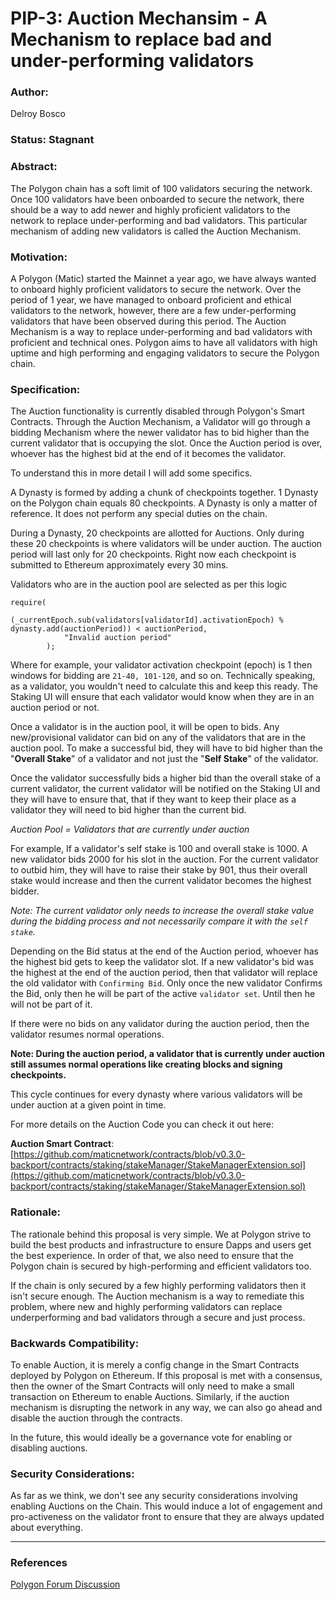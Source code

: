 # PIP-3: Auction Mechansim - A Mechanism to replace bad and under-performing validators

### Author: 
Delroy Bosco

### Status: Stagnant

### Abstract:

The Polygon chain has a soft limit of 100 validators securing the network. Once 100 validators have been onboarded to secure the network, there should be a way to add newer and highly proficient validators to the network to replace under-performing and bad validators. This particular mechanism of adding new validators is called the Auction Mechanism.

### Motivation:

A Polygon (Matic) started the Mainnet a year ago, we have always wanted to onboard highly proficient validators to secure the network. Over the period of 1 year, we have managed to onboard proficient and ethical validators to the network, however, there are a few under-performing validators that have been observed during this period. The Auction Mechanism is a way to replace under-performing and bad validators with proficient and technical ones. Polygon aims to have all validators with high uptime and high performing and engaging validators to secure the Polygon chain.

### Specification:

The Auction functionality is currently disabled through Polygon's Smart Contracts. Through the Auction Mechanism, a Validator will go through a bidding Mechanism where the newer validator has to bid higher than the current validator that is occupying the slot. Once the Auction period is over, whoever has the highest bid at the end of it becomes the validator.

To understand this in more detail I will add some specifics.

A Dynasty is formed by adding a chunk of checkpoints together. 1 Dynasty on the Polygon chain equals 80 checkpoints. A Dynasty is only a matter of reference. It does not perform any special duties on the chain.

During a Dynasty, 20 checkpoints are allotted for Auctions. Only during these 20 checkpoints is where validators will be under auction. The auction period will last only for 20 checkpoints. Right now each checkpoint is submitted to Ethereum approximately every 30 mins.

Validators who are in the auction pool are selected as per this logic

```
require(
            (_currentEpoch.sub(validators[validatorId].activationEpoch) % dynasty.add(auctionPeriod)) < auctionPeriod,
            "Invalid auction period"
        );

```

Where for example, your validator activation checkpoint (epoch) is 1 then windows for bidding are `21-40, 101-120`, and so on. Technically speaking, as a validator, you wouldn't need to calculate this and keep this ready. The Staking UI will ensure that each validator would know when they are in an auction period or not.

Once a validator is in the auction pool, it will be open to bids. Any new/provisional validator can bid on any of the validators that are in the auction pool. To make a successful bid, they will have to bid higher than the "**Overall Stake**" of a validator and not just the "**Self Stake**" of the validator.

Once the validator successfully bids a higher bid than the overall stake of a current validator, the current validator will be notified on the Staking UI and they will have to ensure that, that if they want to keep their place as a validator they will need to bid higher than the current bid.

*Auction Pool = Validators that are currently under auction*

For example, If a validator's self stake is 100 and overall stake is 1000. A new validator bids 2000 for his slot in the auction. For the current validator to outbid him, they will have to raise their stake by 901, thus their overall stake would increase and then the current validator becomes the highest bidder.

*Note: The current validator only needs to increase the overall stake value during the bidding process and not necessarily compare it with the `self stake`.*

Depending on the Bid status at the end of the Auction period, whoever has the highest bid gets to keep the validator slot. If a new validator's bid was the highest at the end of the auction period, then that validator will replace the old validator with `Confirming Bid`. Only once the new validator Confirms the Bid, only then he will be part of the active `validator set`. Until then he will not be part of it.

If there were no bids on any validator during the auction period, then the validator resumes normal operations.

**Note: During the auction period, a validator that is currently under auction still assumes normal operations like creating blocks and signing checkpoints.**

This cycle continues for every dynasty where various validators will be under auction at a given point in time.

For more details on the Auction Code you can check it out here:

**Auction Smart Contract**: [https://github.com/maticnetwork/contracts/blob/v0.3.0-backport/contracts/staking/stakeManager/StakeManagerExtension.sol](https://github.com/maticnetwork/contracts/blob/v0.3.0-backport/contracts/staking/stakeManager/StakeManagerExtension.sol)

### Rationale:

The rationale behind this proposal is very simple. We at Polygon strive to build the best products and infrastructure to ensure Dapps and users get the best experience. In order of that, we also need to ensure that the Polygon chain is secured by high-performing and efficient validators too.

If the chain is only secured by a few highly performing validators then it isn't secure enough. The Auction mechanism is a way to remediate this problem, where new and highly performing validators can replace underperforming and bad validators through a secure and just process.

### Backwards Compatibility:

To enable Auction, it is merely a config change in the Smart Contracts deployed by Polygon on Ethereum. If this proposal is met with a consensus, then the owner of the Smart Contracts will only need to make a small transaction on Ethereum to enable Auctions. Similarly, if the auction mechanism is disrupting the network in any way, we can also go ahead and disable the auction through the contracts.

In the future, this would ideally be a governance vote for enabling or disabling auctions.

### Security Considerations:

As far as we think, we don't see any security considerations involving enabling Auctions on the Chain. This would induce a lot of engagement and pro-activeness on the validator front to ensure that they are always updated about everything.

---

### References 

[Polygon Forum Discussion](https://forum.polygon.technology/t/pip-3-auction-mechansim-a-mechanism-to-replace-bad-and-under-performing-validators/8270)
